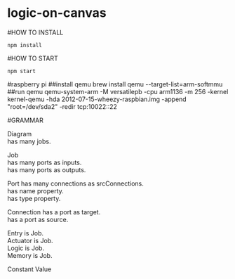 logic-on-canvas
===============

#HOW TO INSTALL

```
npm install
```


#HOW TO START

```
npm start
```

#raspberry pi
##install qemu
brew install qemu --target-list=arm-softmmu
##run qemu
qemu-system-arm -M versatilepb -cpu arm1136 -m 256 -kernel kernel-qemu -hda 2012-07-15-wheezy-raspbian.img -append "root=/dev/sda2" -redir tcp:10022::22

#GRAMMAR

Diagram  
has many jobs.  

Job  
has many ports as inputs.  
has many ports as outputs.  

Port
has many connections as srcConnections.  
has name property.  
has type property.  

Connection
has a port as target.  
has a port as source.  

Entry is Job.  
Actuator is Job.  
Logic is Job.  
Memory is Job.  

Constant Value


